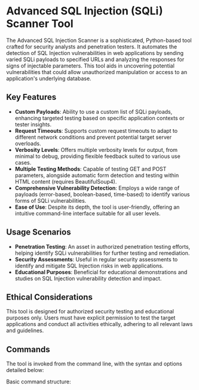 # Advanced SQL Injection (SQLi) Scanner Tool

The Advanced SQL Injection Scanner is a sophisticated, Python-based tool crafted for security analysts and penetration testers. It automates the detection of SQL Injection vulnerabilities in web applications by sending varied SQLi payloads to specified URLs and analyzing the responses for signs of injectable parameters. This tool aids in uncovering potential vulnerabilities that could allow unauthorized manipulation or access to an application's underlying database.

## Key Features

- **Custom Payloads**: Ability to use a custom list of SQLi payloads, enhancing targeted testing based on specific application contexts or tester insights.
- **Request Timeouts**: Supports custom request timeouts to adapt to different network conditions and prevent potential target server overloads.
- **Verbosity Levels**: Offers multiple verbosity levels for output, from minimal to debug, providing flexible feedback suited to various use cases.
- **Multiple Testing Methods**: Capable of testing GET and POST parameters, alongside automatic form detection and testing within HTML content (requires BeautifulSoup4).
- **Comprehensive Vulnerability Detection**: Employs a wide range of payloads (error-based, boolean-based, time-based) to identify various forms of SQLi vulnerabilities.
- **Ease of Use**: Despite its depth, the tool is user-friendly, offering an intuitive command-line interface suitable for all user levels.

## Usage Scenarios

- **Penetration Testing**: An asset in authorized penetration testing efforts, helping identify SQLi vulnerabilities for further testing and remediation.
- **Security Assessments**: Useful in regular security assessments to identify and mitigate SQL Injection risks in web applications.
- **Educational Purposes**: Beneficial for educational demonstrations and studies on SQL Injection vulnerability detection and impact.

## Ethical Considerations

This tool is designed for authorized security testing and educational purposes only. Users must have explicit permission to test the target applications and conduct all activities ethically, adhering to all relevant laws and guidelines.

## Commands

The tool is invoked from the command line, with the syntax and options detailed below:

Basic command structure:
